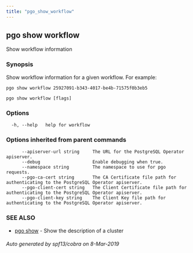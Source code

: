 ```yaml
---
title: "pgo_show_workflow"
---
```

## pgo show workflow

Show workflow information

### Synopsis

Show workflow information for a given workflow. For example:

	pgo show workflow 25927091-b343-4017-be4b-71575f0b3eb5

```
pgo show workflow [flags]
```

### Options

```
  -h, --help   help for workflow
```

### Options inherited from parent commands

```
      --apiserver-url string     The URL for the PostgreSQL Operator apiserver.
      --debug                    Enable debugging when true.
      --namespace string         The namespace to use for pgo requests.
      --pgo-ca-cert string       The CA Certificate file path for authenticating to the PostgreSQL Operator apiserver.
      --pgo-client-cert string   The Client Certificate file path for authenticating to the PostgreSQL Operator apiserver.
      --pgo-client-key string    The Client Key file path for authenticating to the PostgreSQL Operator apiserver.
```

### SEE ALSO

* [pgo show](/cli/pgo_show/)	 - Show the description of a cluster

###### Auto generated by spf13/cobra on 8-Mar-2019
